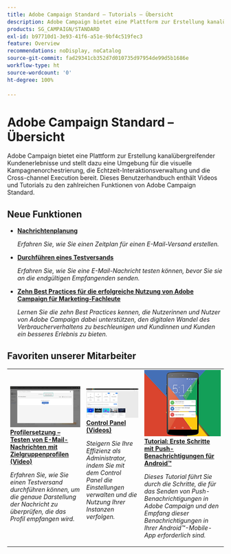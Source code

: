 ```yaml
---
title: Adobe Campaign Standard – Tutorials – Übersicht
description: Adobe Campaign bietet eine Plattform zur Erstellung kanalübergreifender Kundenerlebnisse und stellt dazu eine Umgebung für die visuelle Kampagnenorchestrierung, die Echtzeit-Interaktionsverwaltung und die Cross-channel Execution bereit. Dieses Benutzerhandbuch enthält Videos und Tutorials zu zahlreichen Funktionen von Adobe Campaign Standard.
products: SG_CAMPAIGN/STANDARD
exl-id: b97710d1-3e93-41f6-a51e-9bf4c519fec3
feature: Overview
recommendations: noDisplay, noCatalog
source-git-commit: fad29341cb352d7d010735d97954de99d5b1686e
workflow-type: ht
source-wordcount: '0'
ht-degree: 100%

---
```


# Adobe Campaign Standard – Übersicht

Adobe Campaign bietet eine Plattform zur Erstellung kanalübergreifender Kundenerlebnisse und stellt dazu eine Umgebung für die visuelle Kampagnenorchestrierung, die Echtzeit-Interaktionsverwaltung und die Cross-channel Execution bereit. Dieses Benutzerhandbuch enthält Videos und Tutorials zu den zahlreichen Funktionen von Adobe Campaign Standard.

<div id="whats-new-section">

## Neue Funktionen

* **[Nachrichtenplanung](/help/communication-channels/email/schedule-messages.md)**

  *Erfahren Sie, wie Sie einen Zeitplan für einen E-Mail-Versand erstellen.*

* **[Durchführen eines Testversands](/help/communication-channels/email/send-a-proof.md)**

  *Erfahren Sie, wie Sie eine E-Mail-Nachricht testen können, bevor Sie sie an die endgültigen Empfangenden senden.*

* **[Zehn Best Practices für die erfolgreiche Nutzung von Adobe Campaign für Marketing-Fachleute](/help/strategy/10-best-practices-for-marketers.md)**

  *Lernen Sie die zehn Best Practices kennen, die Nutzerinnen und Nutzer von Adobe Campaign dabei unterstützen, den digitalen Wandel des Verbraucherverhaltens zu beschleunigen und Kundinnen und Kunden ein besseres Erlebnis zu bieten.*

</div>

<div id="recs-overview-body-1"></div>
<div id="recs-overview-body-2"></div>
<div id="recs-overview-body-3"></div>
<div id="recs-overview-body-4"></div>
<div id="recs-overview-body-5"></div>
<div id="recs-overview-body-6"></div>

<div id="staff-picks-section">

## Favoriten unserer Mitarbeiter

<table>
<tr>
  <td>
    <a href="./communication-channels/email/profile-substitution.md"> 
      <img alt="Profilersetzung – Testen von E-Mail-Nachrichten mit Zielgruppenprofilen (Video)" src="./assets/substitution_tab.png"/>
    </a>
    <div>
      <a href="./communication-channels/email/profile-substitution.md">
    <strong>Profilersetzung – Testen von E-Mail-Nachrichten mit Zielgruppenprofilen (Video)</strong>
    </a>
    </div>
    <p>
    <em>Erfahren Sie, wie Sie einen Testversand durchführen können, um die genaue Darstellung der Nachricht zu überprüfen, die das Profil empfangen wird.</em>
    <p>
  </td>
   <td>
    <a href="https://experienceleague.adobe.com/docs/control-panel-learn/tutorials/control-panel-overview.html?lang=de">
      <img alt="Control Panel (Videos)" src="./assets/control-panel.png" />
    </a>
    <div>
    <a href="https://experienceleague.adobe.com/docs/control-panel-learn/tutorials/control-panel-overview.html?lang=de">
    <strong>Control Panel (Videos)</strong>
    </a>
    </div>
    <p>
    <em> Steigern Sie Ihre Effizienz als Administrator, indem Sie mit dem Control Panel die Einstellungen verwalten und die Nutzung Ihrer Instanzen verfolgen.</em>
    <p>
  </td>
  <td>
    <a href="https://experienceleague.adobe.com/docs/campaign-standard-learn/getting-started-with-push-notifications-android/introduction.html?lang=de">
      <img alt="Tutorial: Erste Schritte mit Push-Benachrichtigungen für Android" src="./assets/push-for-android.png" />
    </a>
    <div>
      <a href="https://experienceleague.adobe.com/docs/campaign-standard-learn/getting-started-with-push-notifications-android/introduction.html?lang=de">
    <strong>Tutorial: Erste Schritte mit Push-Benachrichtigungen für Android™</strong>
    </a>
    </div>
    <p>
    <em>Dieses Tutorial führt Sie durch die Schritte, die für das Senden von Push-Benachrichtigungen in Adobe Campaign und den Empfang dieser Benachrichtigungen in Ihrer Android™-Mobile-App erforderlich sind.</em>
    <p>
  </td>
</tr>
</table>

</div>
